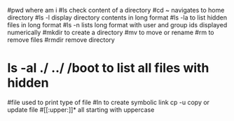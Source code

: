 #pwd where am i
#ls check content of a directory
#cd ~ navigates to home directory
#ls -l display directory contents in long format
#ls -la to list hidden files in long format
#ls -n lists long format with user and group ids displayed numerically
#mkdir to create a directory
#mv to move or rename
#rm to remove files
#rmdir remove directory
# ls -al ./ ../ /boot to list all files with hidden
#file used to print type of file
#ln to create symbolic link
cp -u copy or update file
#[[:upper:]]* all starting with uppercase
